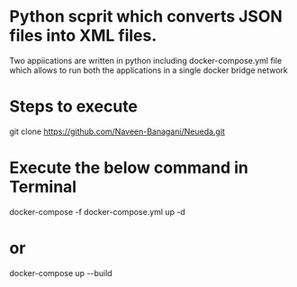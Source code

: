 

# Python scprit which converts JSON files into XML files.

Two appiications are written in python including docker-compose.yml file which allows to run both the applications in a single docker bridge network



# Steps to execute 
 
git clone https://github.com/Naveen-Banagani/Neueda.git

# Execute the below command in Terminal

docker-compose -f docker-compose.yml up -d
# or
docker-compose up --build
